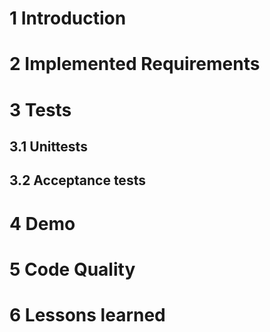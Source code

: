 # 1 Introduction

# 2 Implemented Requirements

# 3 Tests
## 3.1 Unittests
## 3.2 Acceptance tests

# 4 Demo

# 5 Code Quality

# 6 Lessons learned
